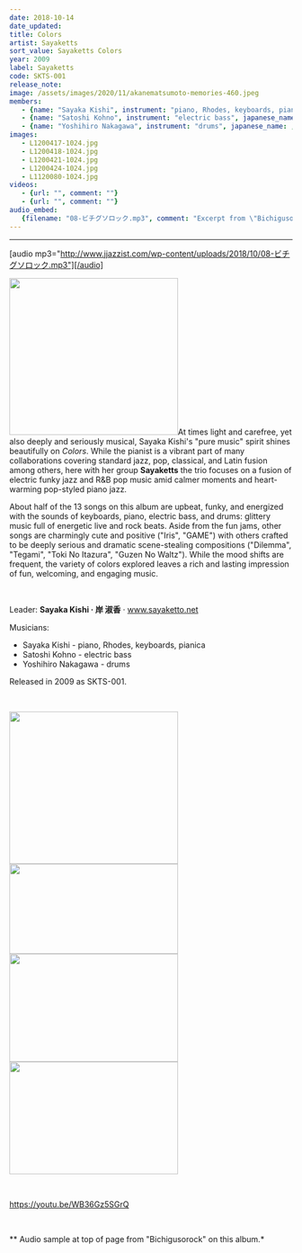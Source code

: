 ```yaml
---
date: 2018-10-14
date_updated: 
title: Colors
artist: Sayaketts
sort_value: Sayaketts Colors
year: 2009
label: Sayaketts
code: SKTS-001
release_note: 
image: /assets/images/2020/11/akanematsumoto-memories-460.jpeg
members:
   - {name: "Sayaka Kishi", instrument: "piano, Rhodes, keyboards, pianica", japanese_name: , url: ""}
   - {name: "Satoshi Kohno", instrument: "electric bass", japanese_name: , url: ""}
   - {name: "Yoshihiro Nakagawa", instrument: "drums", japanese_name: , url: ""}
images: 
   - L1200417-1024.jpg
   - L1200418-1024.jpg
   - L1200421-1024.jpg
   - L1200424-1024.jpg
   - L1120080-1024.jpg
videos: 
   - {url: "", comment: ""}
   - {url: "", comment: ""}
audio_embed:
   {filename: "08-ビチグソロック.mp3", comment: "Excerpt from \"Bichigusorock\" on this album:"}
---
```

---
[audio mp3="http://www.jjazzist.com/wp-content/uploads/2018/10/08-ビチグソロック.mp3"][/audio]

<a href="http://www.jjazzist.com/wp-content/uploads/2018/09/L1200417.jpg"><img class="alignright size-medium wp-image-2873" src="http://www.jjazzist.com/wp-content/uploads/2018/09/L1200417-300x279.jpg" alt="" width="300" height="279" /></a>At times light and carefree, yet also deeply and seriously musical, Sayaka Kishi's "pure music" spirit shines beautifully on *Colors*. While the pianist is a vibrant part of many collaborations covering standard jazz, pop, classical, and Latin fusion among others, here with her group <strong>Sayaketts</strong> the trio focuses on a fusion of electric funky jazz and R&amp;B pop music amid calmer moments and heart-warming pop-styled piano jazz.

About half of the 13 songs on this album are upbeat, funky, and energized with the sounds of keyboards, piano, electric bass, and drums: glittery music full of energetic live and rock beats. Aside from the fun jams, other songs are charmingly cute and positive ("Iris", "GAME") with others crafted to be deeply serious and dramatic scene-stealing compositions ("Dilemma", "Tegami", "Toki No Itazura", "Guzen No Waltz"). While the mood shifts are frequent, the variety of colors explored leaves a rich and lasting impression of fun, welcoming, and engaging music.

&nbsp;

Leader: <strong>Sayaka Kishi · 岸 淑香</strong> · <a href="http://www.sayaketto.net">www.sayaketto.net</a>

Musicians:
<ul>
 	<li>Sayaka Kishi - piano, Rhodes, keyboards, pianica</li>
 	<li>Satoshi Kohno - electric bass</li>
 	<li>Yoshihiro Nakagawa - drums</li>
</ul>
Released in 2009 as SKTS-001.

&nbsp;

<a href="http://www.jjazzist.com/wp-content/uploads/2018/09/L1200418.jpg"><img class="size-medium wp-image-2874 alignnone" src="http://www.jjazzist.com/wp-content/uploads/2018/09/L1200418-300x271.jpg" alt="" width="300" height="271" /></a> <a href="http://www.jjazzist.com/wp-content/uploads/2018/09/L1200421.jpg"><img class="size-medium wp-image-2875 alignnone" src="http://www.jjazzist.com/wp-content/uploads/2018/09/L1200421-300x160.jpg" alt="" width="300" height="160" /></a> <a href="http://www.jjazzist.com/wp-content/uploads/2018/09/L1200424.jpg"><img class="size-medium wp-image-2876 alignnone" src="http://www.jjazzist.com/wp-content/uploads/2018/09/L1200424-300x192.jpg" alt="" width="300" height="192" /></a>
<a href="http://www.jjazzist.com/wp-content/uploads/2018/09/L1120080.jpg"><img class="size-medium wp-image-2872 alignnone" src="http://www.jjazzist.com/wp-content/uploads/2018/09/L1120080-300x200.jpg" alt="" width="300" height="200" /></a>

&nbsp;

https://youtu.be/WB36Gz5SGrQ

&nbsp;

** Audio sample at top of page from "Bichigusorock" on this album.*


